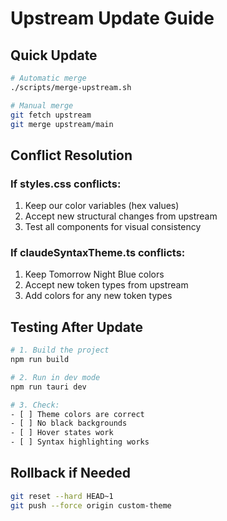 # Upstream Update Guide

## Quick Update
```bash
# Automatic merge
./scripts/merge-upstream.sh

# Manual merge
git fetch upstream
git merge upstream/main
```

## Conflict Resolution

### If styles.css conflicts:
1. Keep our color variables (hex values)
2. Accept new structural changes from upstream
3. Test all components for visual consistency

### If claudeSyntaxTheme.ts conflicts:
1. Keep Tomorrow Night Blue colors
2. Accept new token types from upstream
3. Add colors for any new token types

## Testing After Update
```bash
# 1. Build the project
npm run build

# 2. Run in dev mode
npm run tauri dev

# 3. Check:
- [ ] Theme colors are correct
- [ ] No black backgrounds
- [ ] Hover states work
- [ ] Syntax highlighting works
```

## Rollback if Needed
```bash
git reset --hard HEAD~1
git push --force origin custom-theme
```